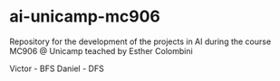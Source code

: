 # ai-unicamp-mc906
Repository for the development of the projects in AI during the course MC906 @ Unicamp teached by Esther Colombini

Victor - BFS
Daniel - DFS
